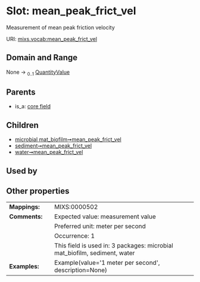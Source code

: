 
# Slot: mean_peak_frict_vel


Measurement of mean peak friction velocity

URI: [mixs.vocab:mean_peak_frict_vel](https://w3id.org/mixs/vocab/mean_peak_frict_vel)


## Domain and Range

None &#8594;  <sub>0..1</sub> [QuantityValue](QuantityValue.md)

## Parents

 *  is_a: [core field](core_field.md)

## Children

 *  [microbial mat_biofilm➞mean_peak_frict_vel](microbial_mat_biofilm_mean_peak_frict_vel.md)
 *  [sediment➞mean_peak_frict_vel](sediment_mean_peak_frict_vel.md)
 *  [water➞mean_peak_frict_vel](water_mean_peak_frict_vel.md)

## Used by


## Other properties

|  |  |  |
| --- | --- | --- |
| **Mappings:** | | MIXS:0000502 |
| **Comments:** | | Expected value: measurement value |
|  | | Preferred unit: meter per second |
|  | | Occurrence: 1 |
|  | | This field is used in: 3 packages: microbial mat_biofilm, sediment, water |
| **Examples:** | | Example(value='1 meter per second', description=None) |

